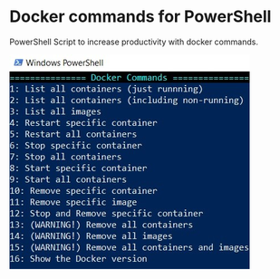 # Docker commands for PowerShell
PowerShell Script to increase productivity with docker commands.

![Command List](docker-commands-for-powershell.jpg?raw=true "Command List")